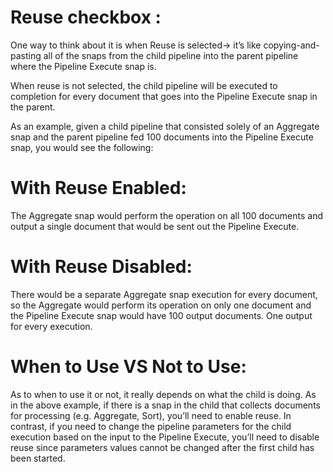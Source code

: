 
 Reuse checkbox :
 =================

One way to think about it is when Reuse is selected-> it’s like copying-and-pasting all of the snaps from the child pipeline
into the parent pipeline where the Pipeline Execute snap is. 

When reuse is not selected, the child pipeline will be executed to completion for every document that goes into the Pipeline
Execute snap in the parent.

As an example, given a child pipeline that consisted solely of an Aggregate snap and the parent pipeline fed 100 
documents into the Pipeline Execute snap, you would see the following:

With Reuse Enabled:
====================

The Aggregate snap would perform the operation on all 100 documents and output a single document that would be sent out the
Pipeline Execute.

With Reuse Disabled: 
====================

There would be a separate Aggregate snap execution for every document, so the Aggregate would perform its operation on only 
one document and the Pipeline Execute snap would have 100 output documents. One output for every execution.

When to Use VS Not to Use:
==========================

As to when to use it or not, it really depends on what the child is doing. As in the above example, if there is a snap in the child that collects documents for processing (e.g. Aggregate, Sort), you’ll need to enable reuse. In contrast, if you need to change the pipeline parameters for the child execution based on the input to the Pipeline Execute, you’ll need to disable reuse since parameters values
cannot be changed after the first child has been started.







